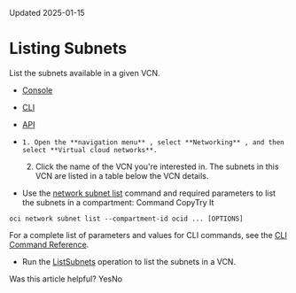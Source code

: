Updated 2025-01-15
# Listing Subnets
List the subnets available in a given VCN.
  * [Console](https://docs.oracle.com/en-us/iaas/Content/Network/Tasks/list-subnets.htm)
  * [CLI](https://docs.oracle.com/en-us/iaas/Content/Network/Tasks/list-subnets.htm)
  * [API](https://docs.oracle.com/en-us/iaas/Content/Network/Tasks/list-subnets.htm)


  *     1. Open the **navigation menu** , select **Networking** , and then select **Virtual cloud networks**.
    2. Click the name of the VCN you're interested in.
The subnets in this VCN are listed in a table below the VCN details.
  * Use the [network subnet list](https://docs.oracle.com/iaas/tools/oci-cli/latest/oci_cli_docs/cmdref/network/subnet/list.html) command and required parameters to list the subnets in a compartment:
Command
CopyTry It
```
oci network subnet list --compartment-id ocid ... [OPTIONS]
```

For a complete list of parameters and values for CLI commands, see the [CLI Command Reference](https://docs.oracle.com/iaas/tools/oci-cli/latest).
  * Run the [ListSubnets](https://docs.oracle.com/iaas/api/#/en/iaas/latest/Subnet/ListSubnets) operation to list the subnets in a VCN.


Was this article helpful?
YesNo

